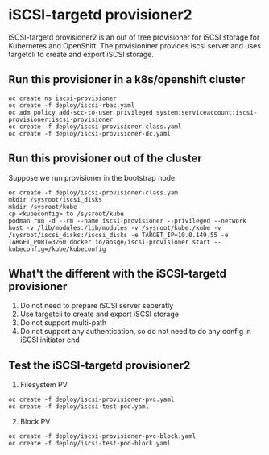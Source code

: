 # iSCSI-targetd provisioner2

iSCSI-targetd provisioner2 is an out of tree provisioner for iSCSI storage for
Kubernetes and OpenShift.  The provisioniner provides iscsi server and uses 
targetcli to create and export iSCSI storage.

## Run this provisioner in a k8s/openshift cluster
```
oc create ns iscsi-provisioner
oc create -f deploy/iscsi-rbac.yaml
oc adm policy add-scc-to-user privileged system:serviceaccount:iscsi-provisioner:iscsi-provisioner
oc create -f deploy/iscsi-provisioner-class.yaml
oc create -f deploy/iscsi-provisioner-dc.yaml
```

## Run this provisioner out of the cluster
Suppose we run provisioner in the bootstrap node
```
oc create -f deploy/iscsi-provisioner-class.yam
mkdir /sysroot/iscsi_disks
mkdir /sysroot/kube
cp <kubeconfig> to /sysroot/kube
podman run -d --rm --name iscsi-provisioner --privileged --network host -v /lib/modules:/lib/modules -v /sysroot/kube:/kube -v /sysroot/iscsi_disks:/iscsi_disks -e TARGET_IP=10.0.149.55 -e TARGET_PORT=3260 docker.io/aosqe/iscsi-provisioner start --kubeconfig=/kube/kubeconfig
```

## What't the different with the iSCSI-targetd provisioner
1. Do not need to prepare iSCSI server seperatly
2. Use targetcli to create and export iSCSI storage
3. Do not support multi-path
4. Do not support any authentication, so do not need to do any config in iSCSI initiator end

## Test the iSCSI-targetd provisioner2
1. Filesystem PV
```
oc create -f deploy/iscsi-provisioner-pvc.yaml
oc create -f deploy/iscsi-test-pod.yaml
```

2. Block PV
```
oc create -f deploy/iscsi-provisioner-pvc-block.yaml
oc create -f deploy/iscsi-test-pod-block.yaml
```
